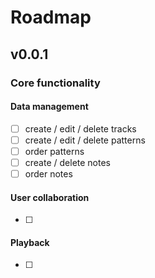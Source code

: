 # Roadmap
## v0.0.1
### Core functionality
#### Data management
- [ ] create / edit / delete tracks
- [ ] create / edit / delete patterns
- [ ] order patterns
- [ ] create / delete notes
- [ ] order notes

#### User collaboration
- [ ] 

#### Playback
- [ ] 
